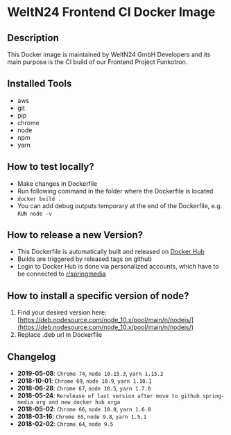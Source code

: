 # WeltN24 Frontend CI Docker Image

## Description
This Docker image is maintained by WeltN24 GmbH Developers and its main purpose is the CI build of our Frontend Project Funkotron.

## Installed Tools
- aws
- git
- pip
- chrome
- node
- npm
- yarn

## How to test locally?
- Make changes in Dockerfile
- Run following command in the folder where the Dockerfile is located
- `docker build .`
- You can add debug outputs temporary at the end of the Dockerfile, e.g. `RUN node -v`

## How to release a new Version?
- This Dockerfile is automatically built and released on [Docker Hub](https://hub.docker.com/r/springmedia/rbbt-docker-node-chrome-headless/)
- Builds are triggered by released tags on github
- Login to Docker Hub is done via personalized accounts, which have to be connected to [r/springmedia](https://hub.docker.com/u/springmedia/)

## How to install a specific version of node?
1. Find your desired version here: [https://deb.nodesource.com/node_10.x/pool/main/n/nodejs/](https://deb.nodesource.com/node_10.x/pool/main/n/nodejs/)
1. Replace .deb url in Dockerfile

## Changelog
- **2019-05-08**: `Chrome 74`, `node 10.15.3`, `yarn 1.15.2`
- **2018-10-01**: `Chrome 69`, `node 10.9`, `yarn 1.10.1`
- **2018-06-28**: `Chrome 67`, `node 10.5`, `yarn 1.7.0`
- **2018-05-24**: `Rerelease of last version after move to github spring-media org and new docker hub orga`
- **2018-05-02**: `Chrome 66`, `node 10.0`, `yarn 1.6.0`
- **2018-03-16**: `Chrome 65`, `node 9.8`, `yarn 1.5.1`
- **2018-02-02**: `Chrome 64`, `node 9.5`
